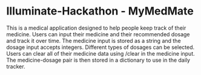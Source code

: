 # Illuminate-Hackathon - MyMedMate
This is a medical application designed to help people keep track of their medicine. Users can input their medicine and their recommended dosage and track it over time.
The medicine input is stored as a string and the dosage input accepts integers.
Different types of dosages can be selected.
Users can clear all of their medicine data using /clear in the medicine input.
The medicine-dosage pair is then stored in a dictionary to use in the daily tracker.
